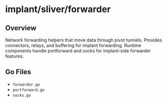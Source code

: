 # implant/sliver/forwarder

## Overview

Network forwarding helpers that move data through pivot tunnels. Provides connectors, relays, and buffering for implant forwarding. Runtime components handle portforward and socks for implant-side forwarder features.

## Go Files

- `forwarder.go`
- `portforward.go`
- `socks.go`
